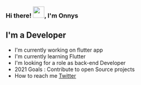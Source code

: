 ### Hi there! <img src="https://raw.githubusercontent.com/MartinHeinz/MartinHeinz/master/wave.gif" width="30px">, I'm Onnys

## I'm a Developer
- I'm currently working on flutter app
- I'm currently learning Flutter
- I'm looking for a role as back-end Developer
- 2021 Goals : Contribute to open Source projects
- How to reach me [Twitter](https://twitter.com/OnnysMenete/)
